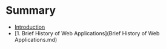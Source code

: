 # Summary

* [Introduction](README.md)
* [1. Brief History of Web Applications](Brief History of Web Applications.md)

